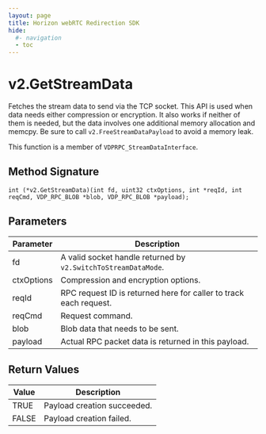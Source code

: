 ```yaml
---
layout: page
title: Horizon webRTC Redirection SDK
hide:
  #- navigation
  - toc
---
```

# v2.GetStreamData

Fetches the stream data to send via the TCP socket. This API is used when data needs either compression or encryption. It also works if neither of them is needed, but the data involves one additional memory allocation and memcpy. Be sure to call `v2.FreeStreamDataPayload` to avoid a memory leak.

This function is a member of `VDPRPC_StreamDataInterface`.

## Method Signature
```
int (*v2.GetStreamData)(int fd, uint32 ctxOptions, int *reqId, int reqCmd, VDP_RPC_BLOB *blob, VDP_RPC_BLOB *payload);
```

## Parameters

| Parameter | Description |
| --------- | ----------- |
| fd | A valid socket handle returned by `v2.SwitchToStreamDataMode`. |
| ctxOptions | Compression and encryption options. |
|reqId | RPC request ID is returned here for caller to track each request. |
| reqCmd | Request command. |
| blob | Blob data that needs to be sent. |
| payload | Actual RPC packet data is returned in this payload. |

## Return Values

| Value | Description |
| ----- | ----------- |
| TRUE | Payload creation succeeded. |
| FALSE | Payload creation failed. |


